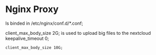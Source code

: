 # Nginx Proxy
Is binded in /etc/nginx/conf.d/*.conf;

client_max_body_size 2G; is used to upload big files to the nextcloud
keepalive_timeout 0;

```
client_max_body_size 10G;


```
